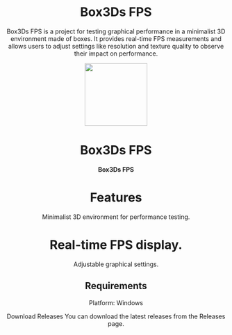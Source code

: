 <div align="center">

  # Box3Ds FPS
Box3Ds FPS is a project for testing graphical performance in a minimalist 3D environment made of boxes. It provides real-time FPS measurements and allows users to adjust settings like resolution and texture quality to observe their impact on performance.

<img src="./resources/1.png" width="144"/>

  <h1 align="center">Box3Ds FPS</h1>

  <p align="center">
    <strong>Box3Ds FPS</strong>
  </p>

  # Features
Minimalist 3D environment for performance testing.
  # Real-time FPS display.
Adjustable graphical settings.
  ## Requirements
Platform: Windows

Download Releases
You can download the latest releases from the Releases page.
